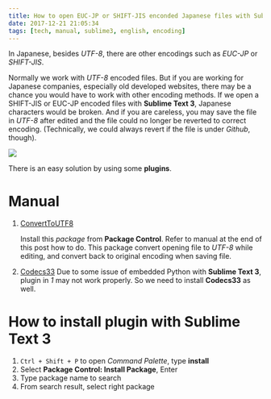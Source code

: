 ```yaml
---
title: How to open EUC-JP or SHIFT-JIS enconded Japanese files with Sublime Text 3
date: 2017-12-21 21:05:34
tags: [tech, manual, sublime3, english, encoding]
---
```


In Japanese, besides *UTF-8*, there are other encodings such as *EUC-JP* or *SHIFT-JIS*.

Normally we work with *UTF-8* encoded files. But if you are working for Japanese companies, especially old developed websites, there may be a chance you would have to work with other encoding methods. If we open a SHIFT-JIS or EUC-JP encoded files with **Sublime Text 3**, Japanese characters would be broken. And if you are careless, you may save the file in *UTF-8* after edited and the file could no longer be reverted to correct encoding. (Technically, we could always revert if the file is under *Github*, though).

<p stype="text-align: center">
	<img src="https://images2.imgbox.com/2e/82/Y2xAqKr8_o.png" />
</p>

There is an easy solution by using some **plugins**.

# Manual

1. [ConvertToUTF8](https://github.com/seanliang/ConvertToUTF8)

	Install this *package* from **Package Control**. Refer to manual at the end of this post how to do. This package convert opening file to *UTF-8* while editing, and convert back to original encoding when saving file.

2. [Codecs33](https://github.com/seanliang/Codecs33)
	Due to some issue of embedded Python with **Sublime Text 3**, plugin in *1* may not work properly. So we need to install **Codecs33** as well.

# How to install plugin with Sublime Text 3

1. `Ctrl + Shift + P` to open *Command Palette*, type **install**
2. Select **Package Control: Install Package**, Enter
3. Type package name to search
4. From search result, select right package

<script async src="//pagead2.googlesyndication.com/pagead/js/adsbygoogle.js"></script>
<ins class="adsbygoogle"
     style="display:block; text-align:center;"
     data-ad-layout="in-article"
     data-ad-format="fluid"
     data-ad-client="ca-pub-2750437710821247"
     data-ad-slot="8905029259"></ins>
<script>
     (adsbygoogle = window.adsbygoogle || []).push({});
</script>